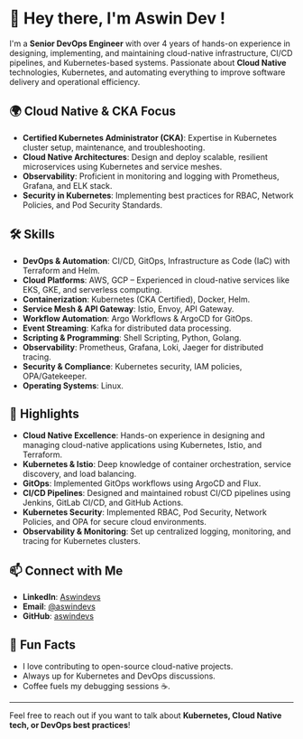 # 👋 Hey there, I'm Aswin Dev !

I'm a **Senior DevOps Engineer** with over 4 years of hands-on experience in designing, implementing, and maintaining cloud-native infrastructure, CI/CD pipelines, and Kubernetes-based systems. Passionate about **Cloud Native** technologies, Kubernetes, and automating everything to improve software delivery and operational efficiency.

## 🌍 Cloud Native & CKA Focus

- **Certified Kubernetes Administrator (CKA)**: Expertise in Kubernetes cluster setup, maintenance, and troubleshooting.
- **Cloud Native Architectures**: Design and deploy scalable, resilient microservices using Kubernetes and service meshes.
- **Observability**: Proficient in monitoring and logging with Prometheus, Grafana, and ELK stack.
- **Security in Kubernetes**: Implementing best practices for RBAC, Network Policies, and Pod Security Standards.

## 🛠️ Skills

- **DevOps & Automation**: CI/CD, GitOps, Infrastructure as Code (IaC) with Terraform and Helm.
- **Cloud Platforms**: AWS, GCP – Experienced in cloud-native services like EKS, GKE, and serverless computing.
- **Containerization**: Kubernetes (CKA Certified), Docker, Helm.
- **Service Mesh & API Gateway**: Istio, Envoy, API Gateway.
- **Workflow Automation**: Argo Workflows & ArgoCD for GitOps.
- **Event Streaming**: Kafka for distributed data processing.
- **Scripting & Programming**: Shell Scripting, Python, Golang.
- **Observability**: Prometheus, Grafana, Loki, Jaeger for distributed tracing.
- **Security & Compliance**: Kubernetes security, IAM policies, OPA/Gatekeeper.
- **Operating Systems**: Linux.

## 🌟 Highlights

- **Cloud Native Excellence**: Hands-on experience in designing and managing cloud-native applications using Kubernetes, Istio, and Terraform.
- **Kubernetes & Istio**: Deep knowledge of container orchestration, service discovery, and load balancing.
- **GitOps**: Implemented GitOps workflows using ArgoCD and Flux.
- **CI/CD Pipelines**: Designed and maintained robust CI/CD pipelines using Jenkins, GitLab CI/CD, and GitHub Actions.
- **Kubernetes Security**: Implemented RBAC, Pod Security, Network Policies, and OPA for secure cloud environments.
- **Observability & Monitoring**: Set up centralized logging, monitoring, and tracing for Kubernetes clusters.

## 📫 Connect with Me

- **LinkedIn**: [Aswindevs](www.linkedin.com/in/aswin-dev-s)
- **Email**: [@aswindevs](aswindevs07@gmail.com)
- **GitHub**: [aswindevs](https://github.com/aswindevs)

## 🚀 Fun Facts

- I love contributing to open-source cloud-native projects.
- Always up for Kubernetes and DevOps discussions.
- Coffee fuels my debugging sessions ☕.

---

Feel free to reach out if you want to talk about **Kubernetes, Cloud Native tech, or DevOps best practices**!

